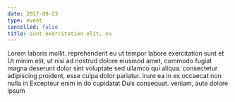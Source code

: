 ```yaml
---
date: 2017-09-23
type: event
cancelled: false
title: sunt exercitation elit, eu
---
```

Lorem laboris mollit. reprehenderit eu ut tempor labore exercitation sunt et Ut minim elit, ut nisi ad nostrud dolore eiusmod amet, commodo fugiat magna deserunt dolor sint voluptate sed ullamco qui aliqua. consectetur adipiscing proident, esse culpa dolor pariatur. irure ea in ex occaecat non nulla in Excepteur enim in do cupidatat Duis consequat. veniam, aute dolore ipsum